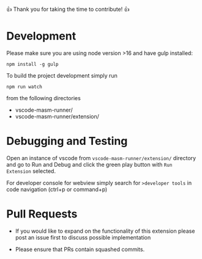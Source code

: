👍 Thank you for taking the time to contribute! 👍

# Development

Please make sure you are using node version >16 and have gulp installed:

`npm install -g gulp`

To build the project development simply run

`npm run watch`

from the following directories

- vscode-masm-runner/
- vscode-masm-runner/extension/

# Debugging and Testing

Open an instance of vscode from `vscode-masm-runner/extension/` directory and go to Run and Debug and click the green play button with `Run Extension` selected.

For developer console for webview simply search for `>developer tools` in code navigation (ctrl+p or command+p)

# Pull Requests

- If you would like to expand on the functionality of this extension please post an issue first to discuss possible implementation

- Please ensure that PRs contain squashed commits.

